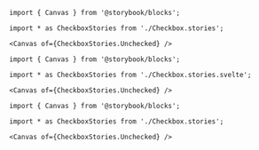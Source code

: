 ```mdx filename="Checkbox.mdx" renderer="common" language="mdx"
import { Canvas } from '@storybook/blocks';

import * as CheckboxStories from './Checkbox.stories';

<Canvas of={CheckboxStories.Unchecked} />
```

```mdx filename="Checkbox.mdx" renderer="svelte" language="mdx" tabTitle="Svelte CSF"
import { Canvas } from '@storybook/blocks';

import * as CheckboxStories from './Checkbox.stories.svelte';

<Canvas of={CheckboxStories.Unchecked} />
```

```mdx filename="Checkbox.mdx" renderer="svelte" language="mdx" tabTitle="CSF"
import { Canvas } from '@storybook/blocks';

import * as CheckboxStories from './Checkbox.stories';

<Canvas of={CheckboxStories.Unchecked} />
```
